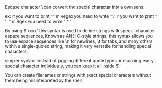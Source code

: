 Escape character \ can convert the special charactar into a own sens. 

ex: if you want to print "\" in Regex you need to write "\\"
if you want to print " '' " in Rgex you need to write " \'\'"

By using $'xxxx' this syntax is used to define strings with special character espace sequences, Known as ANSI C-style strings, this syntax allows you to use espace sequences like \n for newlines, \t for tabs, and many others within a single-quoted string, making it very versatile for handling special characters. 

simpler syntax: Instead of juggling different quote types or escaping every special character individually, you can keep it all inside $''

You can create filenames or strings with exact special characters without them being misinterpreted by the shell
